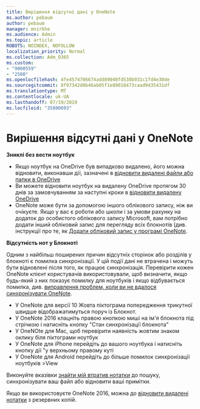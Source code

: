 ```yaml
---
title: Вирішення відсутні дані у OneNote
ms.author: pebaum
author: pebaum
manager: mnirkhe
ms.audience: Admin
ms.topic: article
ROBOTS: NOINDEX, NOFOLLOW
localization_priority: Normal
ms.collection: Adm_O365
ms.custom:
- "9000559"
- "2500"
ms.openlocfilehash: 4fe4574786674add89040fd530b931c1fd4e38de
ms.sourcegitcommit: 8f97342d8b46ab05f1e89018473caad9d35431df
ms.translationtype: MT
ms.contentlocale: uk-UA
ms.lasthandoff: 07/19/2019
ms.locfileid: "35800693"
---
```

# <a name="resolving-missing-data-in-onenote"></a>Вирішення відсутні дані у OneNote

**Зниклі без вести ноутбук**

- Якщо ноутбук на OneDrive був випадково видалено, його можна відновити, виконавши дії, зазначені в [відновити видалені файли або папки в OneDrive](https://support.office.com/article/949ada80-0026-4db3-a953-c99083e6a84f)
- Ви можете відновити ноутбук на видалену OneDrive протягом 30 днів за замовчуванням за наступні кроки в [відновити видалену OneDrive](https://docs.microsoft.com/onedrive/restore-deleted-onedrive)
- OneNote може бути за допомогою іншого облікового запису, ніж ви очікуєте. Якщо у вас є роботи або школи і за умови рахунку на додаток до особистого облікового запису Microsoft, вам потрібно додати інший обліковий запис для перегляду всіх блокнотів (див. інструкції про те, як [Додати обліковий запис у програмі OneNote](https://support.office.com/article/5afff855-54ee-47e4-a773-db048d4ac299).

**Відсутність нот у Блокноті**

Одним з найбільш поширених причин відсутніх сторінок або розділів у блокноті є помилка синхронізації. У цій події дані не втрачена і можуть бути відновлені після того, як працює синхронізація. Перевірити кожен OneNote клієнт користувачів використовували, щоб визначити, якщо будь-який з них показує помилку для ноутбуків і якщо відбувається помилка, див. [виправлення проблем, коли ви не вдалося синхронізувати OneNote](https://support.office.com/article/299495ef-66d1-448f-90c1-b785a6968d45).

- У OneNote для версії 10 Жовта піктограма попередження трикутної швидше відображатимуться поруч із Блокнот.
- У OneNote 2016 клацніть правою кнопкою миші на ім'я блокнота під стрічкою і натисніть кнопку "Стан синхронізації блокнота"
- У OneNOte для Mac, щоб перевірити наявність жовтим знаком оклику біля піктограми ноутбук
- У OneNote для iPhone перейдіть до вашого ноутбука і натисніть кнопку дії "у верхньому правому куті
- У OneNote для Android перейдіть до більше помилок синхронізації ноутбуків >View

Виконуйте вказівки [знайти мій втратив нотатки](https://support.office.com/article/32cb2bd7-afe7-44d2-a711-398a88421287) до пошуку, синхронізувати ваш файл або відновити ваші примітки.

Якщо ви використовуєте OneNote 2016, можна до [відновити видалені нотатки](https://support.office.com/article/32ed1036-74fd-4c21-bc28-033a486e6b14) з резервних копій.